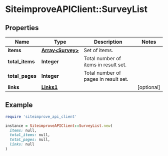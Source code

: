 # SiteimproveAPIClient::SurveyList

## Properties

| Name | Type | Description | Notes |
| ---- | ---- | ----------- | ----- |
| **items** | [**Array&lt;Survey&gt;**](Survey.md) | Set of items. |  |
| **total_items** | **Integer** | Total number of items in result set. |  |
| **total_pages** | **Integer** | Total number of pages in result set. |  |
| **links** | [**Links1**](Links1.md) |  | [optional] |

## Example

```ruby
require 'siteimprove_api_client'

instance = SiteimproveAPIClient::SurveyList.new(
  items: null,
  total_items: null,
  total_pages: null,
  links: null
)
```

